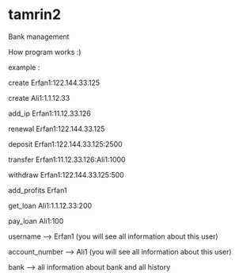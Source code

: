 # tamrin2
Bank management

How program works :) 


example : 

create Erfan1:122.144.33.125

create Ali1:1.1.12.33

add_ip Erfan1:11.12.33.126

renewal Erfan1:122.144.33.125

deposit Erfan1:122.144.33.125:2500

transfer Erfan1:11.12.33.126:Ali1:1000

withdraw Erfan1:122.144.33.125:500

add_profits Erfan1

get_loan Ali1:1.1.12.33:200

pay_loan Ali1:100

username --> Erfan1 (you will see all information about this user)

account_number --> Ali1 (you will see all information about this user)

bank --> all information about bank and all history 

